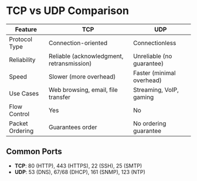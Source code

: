 # TCP vs UDP Comparison

| Feature           | TCP                           | UDP                          |
|------------------|-------------------------------|------------------------------|
| Protocol Type     | Connection-oriented            | Connectionless               |
| Reliability       | Reliable (acknowledgment, retransmission) | Unreliable (no guarantee)   |
| Speed             | Slower (more overhead)         | Faster (minimal overhead)    |
| Use Cases         | Web browsing, email, file transfer | Streaming, VoIP, gaming     |
| Flow Control      | Yes                            | No                           |
| Packet Ordering   | Guarantees order               | No ordering guarantee        |

## Common Ports
- **TCP**: 80 (HTTP), 443 (HTTPS), 22 (SSH), 25 (SMTP)
- **UDP**: 53 (DNS), 67/68 (DHCP), 161 (SNMP), 123 (NTP)

